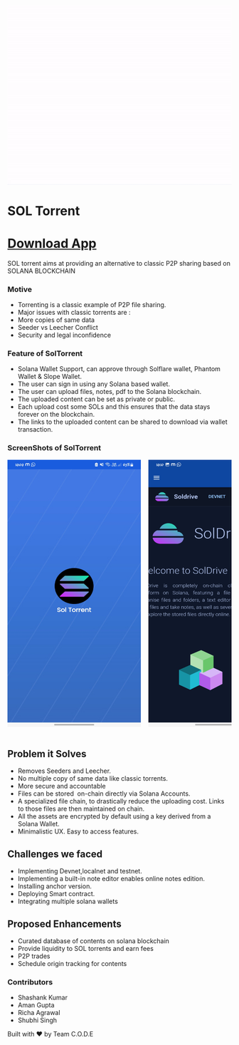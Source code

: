 ![](./Image-Assets/img1.gif)
# SOL Torrent
# [Download App](https://drive.google.com/file/d/1ngIqac-RW3cpfyQvApUVhhUeo4EiUvDS/view?usp=share_link)   
SOL torrent aims at providing an alternative to classic P2P sharing based on SOLANA BLOCKCHAIN


### Motive
- Torrenting is a classic example of P2P file sharing.
- Major issues with classic torrents are :
- More copies of same data
- Seeder vs Leecher Conflict
- Security and legal inconfidence


### Feature of SolTorrent
- Solana Wallet Support, can approve through Solflare wallet, Phantom Wallet & Slope Wallet.
- The user can sign in using any Solana based wallet.
- The user can upload files, notes, pdf to the Solana blockchain.
- The uploaded content can be set as private or public.
- Each upload cost some SOLs and this ensures that the data stays forever on the blockchain.
- The links to the uploaded content can be shared to download via wallet transaction.


### ScreenShots of SolTorrent 
<pre>
<img src="./images/img1.jpg" alt="1" width="300" height="600" /> &nbsp;<img src="./images/img2.jpg" alt="1" width="300" height="600" /> &nbsp;<img src="./images/img3.jpg" alt="1" width="300" height="600" />&nbsp; <img src="./images/img11.jpg" alt="1" width="300" height="600" />&nbsp; <img src="./images/img4.jpg" alt="1" width="300" height="600" />&nbsp; <img src="./images/img5.jpg" alt="1"
	 width="300" height="600" /> &nbsp;<img src="./images/img6.jpg" alt="1"
	 width="300" height="600" /> &nbsp;<img src="./images/img7.jpg" alt="1"
	 width="300" height="600" />

</pre>

## Problem it Solves
- Removes Seeders and Leecher.
- No multiple copy of same data like classic torrents.
- More secure and accountable
- Files can be stored  on-chain directly via Solana Accounts.
- A specialized file chain, to drastically reduce the uploading cost. Links to those files are then maintained on chain.
- All the assets are encrypted by default using a key derived from a Solana Wallet.
- Minimalistic UX. Easy to access features. 

## Challenges we faced

- Implementing Devnet,localnet and testnet.
- Implementing a built-in note editor enables online notes edition.
- Installing anchor version.
- Deploying Smart contract.
- Integrating multiple solana wallets

## Proposed Enhancements
- Curated database of contents on solana blockchain 
- Provide liquidity to SOL torrents and earn fees
- P2P trades
- Schedule origin tracking for contents


### Contributors
- Shashank Kumar
- Aman Gupta
- Richa Agrawal
- Shubhi Singh

Built with ❤️ by Team C.O.D.E
